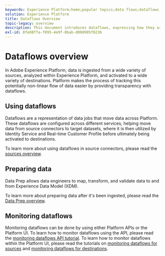 ```yaml
---
keywords: Experience Platform;home;popular topics;data flows;dataflows;data;monitoring;monitor dataflows;monitor data flows;monitor;monitoring dataflows;monitoring data flows;flow;flow service;
solution: Experience Platform
title: Dataflows Overview
topic-legacy: overview
description: This document introduces dataflows, expressing how they are used in Adobe Experience Platform.
exl-id: 8fe08ffa-f095-4e9f-8bab-d060985f0236
---
```

# Dataflows overview

In Adobe Experience Platform, data is ingested from a wide variety of sources, analyzed within Experience Platform, and activated to a wide variety of destinations. Platform makes the process of tracking this potentially non-linear flow of data easier by providing transparency with dataflows. 

## Using dataflows

Dataflows are a representation of data jobs that move data across Platform. These dataflows are configured across different services, helping move data from source connectors to target datasets, where it is then utilized by Identity Service and Real-time Customer Profile before ultimately being activated to destinations.

To learn more about using dataflows in source connectors, please read the [sources overview](../sources/home.md).

## Preparing data

Data Prep allows data engineers to map, transform, and validate data to and from Experience Data Model (XDM). 

To learn more about preparing data after it's been ingested, please read the [Data Prep overview](../data-prep/home.md).

## Monitoring dataflows

Monitoring dataflows can be done by using either Platform APIs or the Platform UI. To learn how to monitor dataflows using the API, please read the [monitoring dataflows API tutorial](./api/monitor.md). To learn how to monitor dataflows within the Platform UI, please read the tutorials on [monitoring dataflows for sources](./ui/monitor-sources.md) and [monitoring dataflows for destinations](./ui/monitor-destinations.md).
